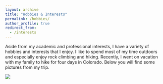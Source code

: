 ```yaml
---
layout: archive
title: "Hobbies & Interests"
permalink: /hobbies/
author_profile: true
redirect_from:
  - /interests
---
```

Aside from my academic and professional interests, I have a variety of hobbies and interests that I enjoy. I like to spend most of my time outdoors and especially enjoy rock climbing and hiking. Recently, I went on vacation with my family to hike for four days in Colorado. Below you will find some pictures from my trip. 

![](../images/colorado1.jpeg)